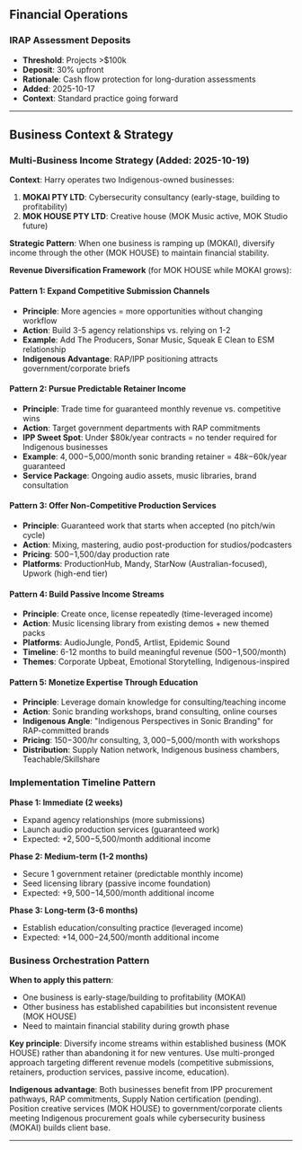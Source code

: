 ## Financial Operations

### IRAP Assessment Deposits
- **Threshold**: Projects >$100k
- **Deposit**: 30% upfront
- **Rationale**: Cash flow protection for long-duration assessments
- **Added**: 2025-10-17
- **Context**: Standard practice going forward

---

## Business Context & Strategy

### Multi-Business Income Strategy (Added: 2025-10-19)

**Context**: Harry operates two Indigenous-owned businesses:
1. **MOKAI PTY LTD**: Cybersecurity consultancy (early-stage, building to profitability)
2. **MOK HOUSE PTY LTD**: Creative house (MOK Music active, MOK Studio future)

**Strategic Pattern**: When one business is ramping up (MOKAI), diversify income through the other (MOK HOUSE) to maintain financial stability.

**Revenue Diversification Framework** (for MOK HOUSE while MOKAI grows):

#### Pattern 1: Expand Competitive Submission Channels
- **Principle**: More agencies = more opportunities without changing workflow
- **Action**: Build 3-5 agency relationships vs. relying on 1-2
- **Example**: Add The Producers, Sonar Music, Squeak E Clean to ESM relationship
- **Indigenous Advantage**: RAP/IPP positioning attracts government/corporate briefs

#### Pattern 2: Pursue Predictable Retainer Income
- **Principle**: Trade time for guaranteed monthly revenue vs. competitive wins
- **Action**: Target government departments with RAP commitments
- **IPP Sweet Spot**: Under $80k/year contracts = no tender required for Indigenous businesses
- **Example**: $4,000-$5,000/month sonic branding retainer = $48k-$60k/year guaranteed
- **Service Package**: Ongoing audio assets, music libraries, brand consultation

#### Pattern 3: Offer Non-Competitive Production Services
- **Principle**: Guaranteed work that starts when accepted (no pitch/win cycle)
- **Action**: Mixing, mastering, audio post-production for studios/podcasters
- **Pricing**: $500-$1,500/day production rate
- **Platforms**: ProductionHub, Mandy, StarNow (Australian-focused), Upwork (high-end tier)

#### Pattern 4: Build Passive Income Streams
- **Principle**: Create once, license repeatedly (time-leveraged income)
- **Action**: Music licensing library from existing demos + new themed packs
- **Platforms**: AudioJungle, Pond5, Artlist, Epidemic Sound
- **Timeline**: 6-12 months to build meaningful revenue ($500-$1,500/month)
- **Themes**: Corporate Upbeat, Emotional Storytelling, Indigenous-inspired

#### Pattern 5: Monetize Expertise Through Education
- **Principle**: Leverage domain knowledge for consulting/teaching income
- **Action**: Sonic branding workshops, brand consulting, online courses
- **Indigenous Angle**: "Indigenous Perspectives in Sonic Branding" for RAP-committed brands
- **Pricing**: $150-$300/hr consulting, $3,000-$5,000/month with workshops
- **Distribution**: Supply Nation network, Indigenous business chambers, Teachable/Skillshare

### Implementation Timeline Pattern

**Phase 1: Immediate (2 weeks)**
- Expand agency relationships (more submissions)
- Launch audio production services (guaranteed work)
- Expected: +$2,500-$5,500/month additional income

**Phase 2: Medium-term (1-2 months)**
- Secure 1 government retainer (predictable monthly income)
- Seed licensing library (passive income foundation)
- Expected: +$9,500-$14,500/month additional income

**Phase 3: Long-term (3-6 months)**
- Establish education/consulting practice (leveraged income)
- Expected: +$14,000-$24,500/month additional income

### Business Orchestration Pattern

**When to apply this pattern**:
- One business is early-stage/building to profitability (MOKAI)
- Other business has established capabilities but inconsistent revenue (MOK HOUSE)
- Need to maintain financial stability during growth phase

**Key principle**: Diversify income streams within established business (MOK HOUSE) rather than abandoning it for new ventures. Use multi-pronged approach targeting different revenue models (competitive submissions, retainers, production services, passive income, education).

**Indigenous advantage**: Both businesses benefit from IPP procurement pathways, RAP commitments, Supply Nation certification (pending). Position creative services (MOK HOUSE) to government/corporate clients meeting Indigenous procurement goals while cybersecurity business (MOKAI) builds client base.

---